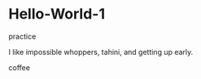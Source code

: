 # Hello-World-1
<p> practice </p>
<p> I like impossible whoppers, tahini, and getting up early. </p>
<p> coffee </p>
